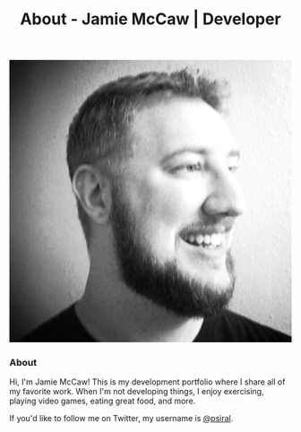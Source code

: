 ﻿---
layout: default
title: About - Jamie McCaw | Developer
---
<section>
    <img src="assets/images/jamie-mccaw-bio.jpg" alt="Photograph of Jamie McCaw" class="profile-photo">
    <h3>About</h3>
    <p>Hi, I'm Jamie McCaw! This is my development portfolio where I share all of my favorite work. When I'm not developing things, I enjoy exercising, playing video games, eating great food, and more.</p>
    <p>If you'd like to follow me on Twitter, my username is <a href="http://twitter.com/psiral" target="_blank">@psiral</a>.</p>
</section>

